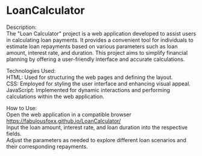# LoanCalculator

Description:  
The "Loan Calculator" project is a web application developed to assist users in calculating loan payments. It provides a convenient tool for individuals to estimate loan repayments based on various parameters such as loan amount, interest rate, and duration. This project aims to simplify financial planning by offering a user-friendly interface and accurate calculations.

Technologies Used:  
    HTML: Used for structuring the web pages and defining the layout.  
    CSS: Employed for styling the user interface and enhancing visual appeal.  
    JavaScript: Implemented for dynamic interactions and performing calculations within the web application.  

How to Use:  
    Open the web application in a compatible browser  
    https://fabulousfoxx.github.io/LoanCalculator/  
    Input the loan amount, interest rate, and loan duration into the respective fields.  
    Adjust the parameters as needed to explore different loan scenarios and their corresponding repayments.  
